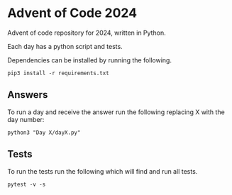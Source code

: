 # Advent of Code 2024

Advent of code repository for 2024, written in Python.

Each day has a python script and tests.

Dependencies can be installed by running the following.

```
pip3 install -r requirements.txt
```

## Answers

To run a day and receive the answer run the following replacing X with the day number:

```
python3 "Day X/dayX.py"
```

## Tests

To run the tests run the following which will find and run all tests.

```
pytest -v -s
```
